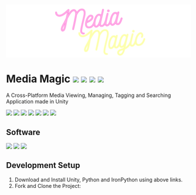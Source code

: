 ![](.github/docs/banner.png)

# Media Magic [![](https://img.shields.io/github/license/rafay-pk/media-magic)](https://choosealicense.com/licenses/mit/) ![](https://img.shields.io/github/v/release/rafay-pk/media-magic) ![](https://img.shields.io/github/downloads/rafay-pk/media-magic/total) [![](https://discordapp.com/api/guilds/1011521934409879614/widget.png?style=shield)](https://discord.gg/s2Trxem4XE)

A Cross-Platform Media Viewing, Managing, Tagging and Searching Application made in Unity

![](https://img.shields.io/github/contributors-anon/rafay-pk/media-magic)
![](https://img.shields.io/github/last-commit/rafay-pk/media-magic)
![](https://img.shields.io/github/issues/rafay-pk/media-magic)
![](https://img.shields.io/github/issues-closed/rafay-pk/media-magic)
![](https://img.shields.io/github/directory-file-count/rafay-pk/media-magic)
![](https://img.shields.io/github/repo-size/rafay-pk/media-magic)
![](https://img.shields.io/github/languages/code-size/rafay-pk/media-magic)

## Software

[![](https://img.shields.io/badge/Unity-2021.3.8f1-white?logo=unity)](https://unity3d.com/unity/whats-new/2021.3.8)
[![](https://img.shields.io/badge/Python-3.4.0-blue?logo=python)](https://www.python.org/downloads/release/python-340/)
[![](https://img.shields.io/badge/Iron_Python-3.4.0_beta1-silver?logo=github)](https://github.com/IronLanguages/ironpython3/releases/tag/v3.4.0-beta1)

## Development Setup

1. Download and Install Unity, Python and IronPython using above links.
2. Fork and Clone the Project:
